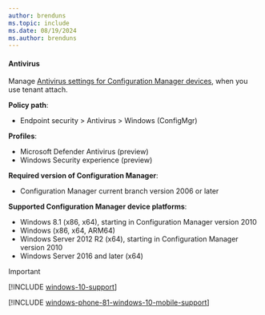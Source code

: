 ```yaml
---
author: brenduns
ms.topic: include
ms.date: 08/19/2024
ms.author: brenduns
---
```


#### Antivirus

Manage [Antivirus settings for Configuration Manager devices](../protect/antivirus-microsoft-defender-settings-windows-tenant-attach.md), when you use tenant attach.

**Policy path**:

- Endpoint security > Antivirus > Windows (ConfigMgr)

**Profiles**:

- Microsoft Defender Antivirus (preview)
- Windows Security experience (preview)

**Required version of Configuration Manager**:

- Configuration Manager current branch version 2006 or later

**Supported Configuration Manager device platforms**:

- Windows 8.1 (x86, x64), starting in Configuration Manager version 2010 <!--8763780, 8740844-->
- Windows (x86, x64, ARM64)
- Windows Server 2012 R2 (x64), starting in Configuration Manager version 2010 <!--8763780, 8740844-->
- Windows Server 2016 and later (x64)


> [!IMPORTANT]
> [!INCLUDE [windows-10-support](../includes/windows-10-support.md)]

[!INCLUDE [windows-phone-81-windows-10-mobile-support](../includes/windows-phone-81-windows-10-mobile-support.md)]